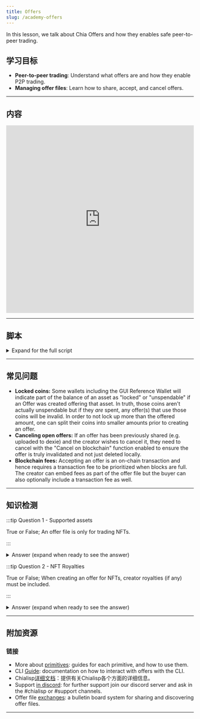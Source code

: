 ```yaml
---
title: Offers
slug: /academy-offers
---
```


In this lesson, we talk about Chia Offers and how they enables safe peer-to-peer trading.

## 学习目标

- **Peer-to-peer trading**: Understand what offers are and how they enable P2P trading.
- **Managing offer files**: Learn how to share, accept, and cancel offers.

---

## 内容

<div class="videoWrapper">
<iframe width="100%" height="504" src="https://www.youtube.com/embed/O7Anp-oPV_A" frameborder="0" allowfullscreen="allowfullscreen"></iframe>
</div>

---

## 脚本

<details>

<summary> Expand for the full script </summary>

0:00
Chia Offers are used to trade assets between two parties safely and securely in a direct, peer-to-peer transaction. They can be used to trade any combination of assets including XCH, CATs, and NFTs.

0:20
When an offer is accepted, the trade happens atomically, meaning the entirety of the trade settles simultaneously with no counterparty risk. The creator of an offer specifies the assets they wish to offer as well as the assets they wish to receive.

0:40
An offer file is then created, represented as a string of characters containing an incomplete and partially signed spend bundle. The creator can then share this offer file through any means, such as email, QR code, and offer file exchange services. Anyone that sees an offer file and wants to accept the trade can do so by signing and completing the other side of the spend bundle and submit it to the blockchain to be settled atomically.

1:00
Assets with smart contracts attached such as NFTs that include creator royalties are also enforced. If a creator wishes to cancel an existing offer, they can simply spend any of the assets offered to invalidate it.

1:20
Offers can also be set to automatically expire after a certain amount of time if nobody takes it. Offer files allow for true peer-to-peer transactions, introducing a new way to create safe and decentralized liquid markets for assets on the Chia blockchain.

</details>

---

## 常见问题

- **Locked coins:** Some wallets including the GUI Reference Wallet will indicate part of the balance of an asset as "locked" or "unspendable" if an Offer was created offering that asset. In truth, those coins aren't actually unspendable but if they _are_ spent, any offer(s) that use those coins will be invalid. In order to not lock up more than the offered amount, one can split their coins into smaller amounts prior to creating an offer.
- **Canceling open offers:** If an offer has been previously shared (e.g. uploaded to dexie) and the creator wishes to cancel it, they need to cancel with the "Cancel on blockchain" function enabled to ensure the offer is truly invalidated and not just deleted locally.
- **Blockchain fees:** Accepting an offer is an on-chain transaction and hence requires a transaction fee to be prioritized when blocks are full. The creator can embed fees as part of the offer file but the buyer can also optionally include a transaction fee as well.

---

## 知识检测

:::tip Question 1 - Supported assets

True or False; An offer file is only for trading NFTs.

:::

<details>

<summary> Answer (expand when ready to see the answer)  </summary>

错误 An offer file can be used to trade any combination of assets including (but not limited to) XCH, CATs, and NFTs. Offer files can also be used with other types of coins such as Verifiable Credentials or DataLayer singletons.

</details>

:::tip Question 2 - NFT Royalties

True or False; When creating an offer for NFTs, creator royalties (if any) must be included.

:::

<details>

<summary> Answer (expand when ready to see the answer)  </summary>

True. If an NFT specifies a creator royalty, this amount must be included as part of the requested assets to be considered valid. Royalties are applied to XCH and CATs that are a part of the offer. Wallets will automatically calculate and include these coins to be sent to the NFT creator.

</details>

---

## 附加资源

### 链接

- More about [primitives](https://docs.chia.net/guides/primitives/): guides for each primitive, and how to use them.
- CLI [Guide](https://docs.chia.net/guides/crash-course/cats-offers-nfts/#offers): documentation on how to interact with offers with the CLI.
- Chialisp[详细文档](https://chialisp.com/)：提供有关Chialisp各个方面的详细信息。
- Support [in discord](https://discord.gg/chia): for further support join our discord server and ask in the #chialisp or #support channels.
- Offer file [exchanges](https://dexie.space): a bulletin board system for sharing and discovering offer files.

---
